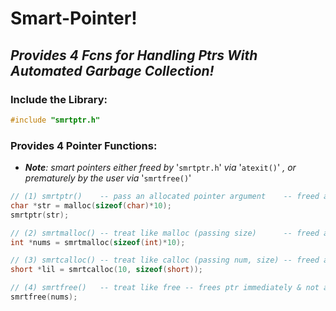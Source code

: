 # Smart-Pointer!
## _Provides 4 Fcns for Handling Ptrs With Automated Garbage Collection!_

### Include the Library:
```c
#include "smrtptr.h"
```

### Provides 4 Pointer Functions:
* _**Note**: smart pointers either freed by_ '`smrtptr.h`' _via_ '`atexit()`' _, or prematurely by the user via_ '`smrtfree()`'
```c
// (1) smrtptr()    -- pass an allocated pointer argument    -- freed atexit
char *str = malloc(sizeof(char)*10); 
smrtptr(str);

// (2) smrtmalloc() -- treat like malloc (passing size)      -- freed atexit
int *nums = smrtmalloc(sizeof(int)*10);

// (3) smrtcalloc() -- treat like calloc (passing num, size) -- freed atexit
short *lil = smrtcalloc(10, sizeof(short));

// (4) smrtfree()   -- treat like free -- frees ptr immediately & not atexit
smrtfree(nums);
```
